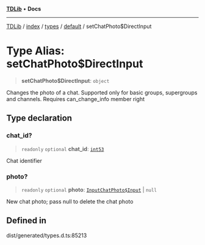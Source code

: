 [**TDLib**](../../../../../../README.md) • **Docs**

***

[TDLib](../../../../../../modules.md) / [index](../../../../../README.md) / [types](../../../README.md) / [default](../README.md) / setChatPhoto$DirectInput

# Type Alias: setChatPhoto$DirectInput

> **setChatPhoto$DirectInput**: `object`

Changes the photo of a chat. Supported only for basic groups, supergroups and channels. Requires can_change_info member right

## Type declaration

### chat\_id?

> `readonly` `optional` **chat\_id**: [`int53`](int53-1.md)

Chat identifier

### photo?

> `readonly` `optional` **photo**: [`InputChatPhoto$Input`](InputChatPhoto$Input.md) \| `null`

New chat photo; pass null to delete the chat photo

## Defined in

dist/generated/types.d.ts:85213
